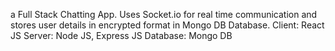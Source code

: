 a Full Stack Chatting App. Uses Socket.io for real time communication and stores user details in encrypted format in Mongo DB Database.
Client: React JS
Server: Node JS, Express JS
Database: Mongo DB
